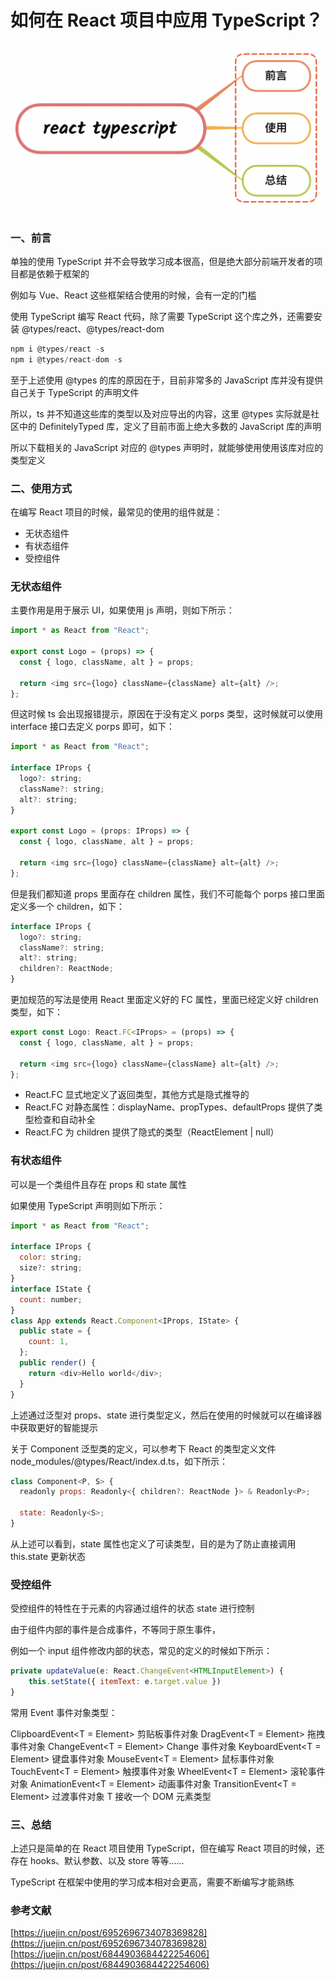 # 如何在 React 项目中应用 TypeScript？

![](../imgs/reactTs.png)


### 一、前言

单独的使用 TypeScript 并不会导致学习成本很高，但是绝大部分前端开发者的项目都是依赖于框架的

例如与 Vue、React 这些框架结合使用的时候，会有一定的门槛

使用 TypeScript 编写 React 代码，除了需要 TypeScript 这个库之外，还需要安装 @types/react、@types/react-dom

```js
npm i @types/react -s
npm i @types/react-dom -s
```

至于上述使用 @types 的库的原因在于，目前非常多的 JavaScript 库并没有提供自己关于 TypeScript 的声明文件

所以，ts 并不知道这些库的类型以及对应导出的内容，这里 @types 实际就是社区中的 DefinitelyTyped 库，定义了目前市面上绝大多数的 JavaScript 库的声明

所以下载相关的 JavaScript 对应的 @types 声明时，就能够使用使用该库对应的类型定义

### 二、使用方式

在编写 React 项目的时候，最常见的使用的组件就是：

- 无状态组件
- 有状态组件
- 受控组件

### 无状态组件

主要作用是用于展示 UI，如果使用 js 声明，则如下所示：

```js
import * as React from "React";

export const Logo = (props) => {
  const { logo, className, alt } = props;

  return <img src={logo} className={className} alt={alt} />;
};

```

但这时候 ts 会出现报错提示，原因在于没有定义 porps 类型，这时候就可以使用 interface 接口去定义 porps 即可，如下：

```js
import * as React from "React";

interface IProps {
  logo?: string;
  className?: string;
  alt?: string;
}

export const Logo = (props: IProps) => {
  const { logo, className, alt } = props;

  return <img src={logo} className={className} alt={alt} />;
};
```

但是我们都知道 props 里面存在 children 属性，我们不可能每个 porps 接口里面定义多一个 children，如下：

```js
interface IProps {
  logo?: string;
  className?: string;
  alt?: string;
  children?: ReactNode;
}
```

更加规范的写法是使用 React 里面定义好的 FC 属性，里面已经定义好 children 类型，如下：

```js
export const Logo: React.FC<IProps> = (props) => {
  const { logo, className, alt } = props;

  return <img src={logo} className={className} alt={alt} />;
};
```

- React.FC 显式地定义了返回类型，其他方式是隐式推导的
- React.FC 对静态属性：displayName、propTypes、defaultProps 提供了类型检查和自动补全
- React.FC 为 children 提供了隐式的类型（ReactElement | null）

### 有状态组件

可以是一个类组件且存在 props 和 state 属性

如果使用 TypeScript 声明则如下所示：

```js
import * as React from "React";

interface IProps {
  color: string;
  size?: string;
}
interface IState {
  count: number;
}
class App extends React.Component<IProps, IState> {
  public state = {
    count: 1,
  };
  public render() {
    return <div>Hello world</div>;
  }
}
```

上述通过泛型对 props、state 进行类型定义，然后在使用的时候就可以在编译器中获取更好的智能提示

关于 Component 泛型类的定义，可以参考下 React 的类型定义文件 node_modules/@types/React/index.d.ts，如下所示：

```js
class Component<P, S> {
  readonly props: Readonly<{ children?: ReactNode }> & Readonly<P>;

  state: Readonly<S>;
}
```

从上述可以看到，state 属性也定义了可读类型，目的是为了防止直接调用 this.state 更新状态

### 受控组件

受控组件的特性在于元素的内容通过组件的状态 state 进行控制

由于组件内部的事件是合成事件，不等同于原生事件，

例如一个 input 组件修改内部的状态，常见的定义的时候如下所示：

```js
private updateValue(e: React.ChangeEvent<HTMLInputElement>) {
    this.setState({ itemText: e.target.value })
}
```

常用 Event 事件对象类型：

ClipboardEvent<T = Element> 剪贴板事件对象
DragEvent<T = Element> 拖拽事件对象
ChangeEvent<T = Element> Change 事件对象
KeyboardEvent<T = Element> 键盘事件对象
MouseEvent<T = Element> 鼠标事件对象
TouchEvent<T = Element> 触摸事件对象
WheelEvent<T = Element> 滚轮事件对象
AnimationEvent<T = Element> 动画事件对象
TransitionEvent<T = Element> 过渡事件对象
T 接收一个 DOM 元素类型

### 三、总结

上述只是简单的在 React 项目使用 TypeScript，但在编写 React 项目的时候，还存在 hooks、默认参数、以及 store 等等......

TypeScript 在框架中使用的学习成本相对会更高，需要不断编写才能熟练

### 参考文献

[https://juejin.cn/post/6952696734078369828](https://juejin.cn/post/6952696734078369828)
[https://juejin.cn/post/6844903684422254606](https://juejin.cn/post/6844903684422254606)